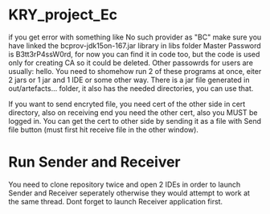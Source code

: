 # KRY_project_Ec
if you get error with something like No such provider as "BC" make sure you have linked the bcprov-jdk15on-167.jar library in libs folder
Master Password is B3tt3rP4ssW0rd, for now you can find it in code too, but the code is used only for creating CA so it could be deleted.
Other passowrds for users are usually: hello.
You need to shomehow run 2 of these programs at once, eiter 2 jars or 1 jar and 1 IDE or some other way.
There is a jar file generated in out/artefacts... folder, it also has the needed directories, you can use that.

If you want to send encryted file, you need cert of the other side in cert directory, also on receiving end you need the other cert, also you MUST be logged in.
You can get the cert to other side by sending it as a file with Send file button (must first hit receive file in the other window).
# Run Sender and Receiver
You need to clone repository twice and open 2 IDEs in order to launch Sender and Receiver seperately otherwise they would attempt to work at the same thread.
Dont forget to launch Receiver application first.
